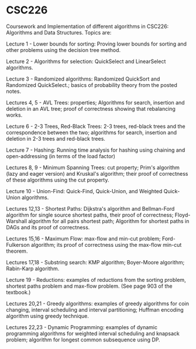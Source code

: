 # CSC226
Coursework and Implementation of different algorithms in CSC226: Algorithms and Data Structures. Topics are:

Lecture 1 - Lower bounds for sorting: Proving lower bounds for sorting and other problems using the decision tree method.

Lecture 2 - Algorithms for selection: QuickSelect and LinearSelect algorithms.

Lecture 3 - Randomized algorithms: Randomized QuickSort and Randomized QuickSelect.; basics of probability theory from the posted notes.

Lectures 4, 5 - AVL Trees: properties; Algorithms for search, insertion and deletion in an AVL tree; proof of correctness showing that rebalancing works.

Lecture 6 - 2-3 Trees, Red-Black Trees:  2-3 trees, red-black trees and the correspondence between the two; algorithms for search, insertion and deletion in 2-3 trees and red-black trees.

Lecture 7 - Hashing: Running time analysis for hashing using chaining and open-addressing (in terms of the load factor)

Lectures 8, 9 -  Minimum Spanning Trees: cut property; Prim's algorithm (lazy and eager version) and Kruskal's algorithm;  their proof of correctness of these algorithms using the cut property.

Lecture 10 - Union-Find: Quick-Find, Quick-Union, and Weighted Quick-Union algorithms.

Lectures 12,13 - Shortest Paths: Dijkstra's algorithm and Bellman-Ford algorithm for single source shortest paths, their proof of correctness; Floyd-Warshall algorithm for all pairs shortest path; Algorithm for shortest paths in DAGs and its proof of correctness.

Lectures 15,16 - Maximum Flow: max-flow and min-cut problem; Ford-Fulkerson algorithm; its proof of correctness using the max-flow min-cut theorem.

Lectures 17,18 - Substring search: KMP algorithm; Boyer-Moore algorithm; Rabin-Karp algorithm.

Lecture 19 - Reductions: examples of reductions from the sorting problem, shortest paths problem and max-flow problem. (See page 903 of the textbook.)

Lectures 20,21 - Greedy algorithms: examples of greedy algorithms for coin changing, interval scheduling and interval partitioning; Huffman encoding algorithm using greedy technique.

Lectures 22,23 - Dynamic Programming: examples of dynamic programming algorithms for weighted interval scheduling and knapsack problem;  algorithm for longest common subsequence using DP.

